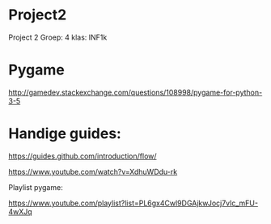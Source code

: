 # Project2
Project 2 Groep: 4 klas: INF1k

# Pygame
http://gamedev.stackexchange.com/questions/108998/pygame-for-python-3-5

# Handige guides:
  
https://guides.github.com/introduction/flow/

https://www.youtube.com/watch?v=XdhuWDdu-rk

Playlist pygame:

https://www.youtube.com/playlist?list=PL6gx4Cwl9DGAjkwJocj7vlc_mFU-4wXJq
